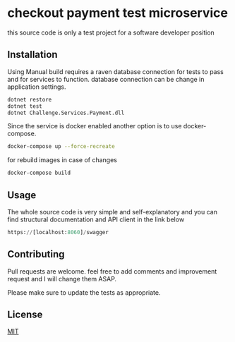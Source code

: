 
# checkout payment test microservice

this source code is only a test project for a software developer position

## Installation

Using Manual build requires a raven database connection for tests to pass and for services to function. database connection can be change in application settings.

```bash
dotnet restore
dotnet test
dotnet Challenge.Services.Payment.dll
```
Since the service is docker enabled another option is to use docker-compose.

```bash
docker-compose up --force-recreate
```
for rebuild images in case of changes
```bash
docker-compose build
```
## Usage

The whole source code is very simple and self-explanatory and you can find structural documentation and API client in the link below

```python
https://[localhost:8060]/swagger
```

## Contributing
Pull requests are welcome. feel free to add comments and improvement request and I will change them ASAP.

Please make sure to update the tests as appropriate.



## License
[MIT](https://choosealicense.com/licenses/mit/)

